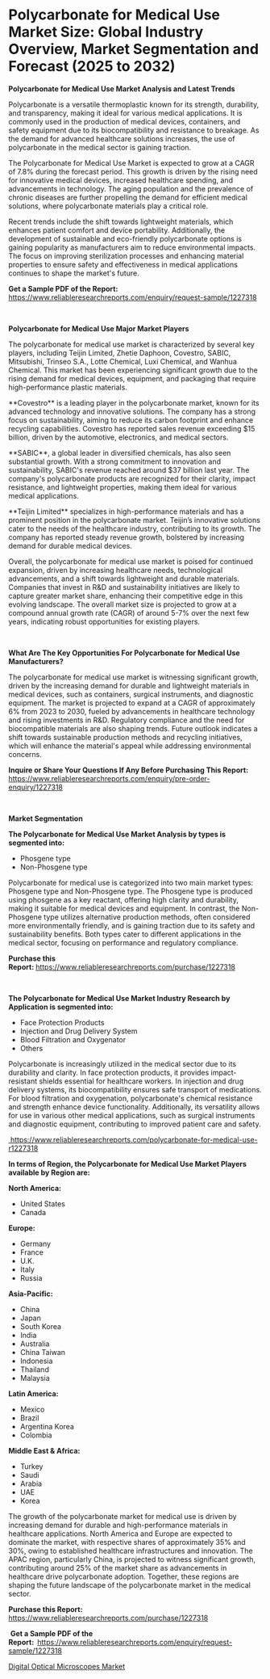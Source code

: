 <p><h1>Polycarbonate for Medical Use Market Size: Global Industry Overview, Market Segmentation and Forecast (2025 to 2032)</h1></p><p><strong>Polycarbonate for Medical Use Market Analysis and Latest Trends</strong></p>
<p><p>Polycarbonate is a versatile thermoplastic known for its strength, durability, and transparency, making it ideal for various medical applications. It is commonly used in the production of medical devices, containers, and safety equipment due to its biocompatibility and resistance to breakage. As the demand for advanced healthcare solutions increases, the use of polycarbonate in the medical sector is gaining traction.</p><p>The Polycarbonate for Medical Use Market is expected to grow at a CAGR of 7.8% during the forecast period. This growth is driven by the rising need for innovative medical devices, increased healthcare spending, and advancements in technology. The aging population and the prevalence of chronic diseases are further propelling the demand for efficient medical solutions, where polycarbonate materials play a critical role.</p><p>Recent trends include the shift towards lightweight materials, which enhances patient comfort and device portability. Additionally, the development of sustainable and eco-friendly polycarbonate options is gaining popularity as manufacturers aim to reduce environmental impacts. The focus on improving sterilization processes and enhancing material properties to ensure safety and effectiveness in medical applications continues to shape the market's future.</p></p>
<p><strong>Get a Sample PDF of the Report:&nbsp;</strong> <a href="https://www.reliableresearchreports.com/enquiry/request-sample/1227318?utm_campaign=1720&utm_medium=2&utm_source=Github&utm_content=ia&utm_term=25032025&utm_id=polycarbonate-for-medical-use">https://www.reliableresearchreports.com/enquiry/request-sample/1227318</a></p>
<p>&nbsp;</p>
<p><strong>Polycarbonate for Medical Use Major Market Players</strong></p>
<p><p>The polycarbonate for medical use market is characterized by several key players, including Teijin Limited, Zhetie Daphoon, Covestro, SABIC, Mitsubishi, Trinseo S.A., Lotte Chemical, Luxi Chemical, and Wanhua Chemical. This market has been experiencing significant growth due to the rising demand for medical devices, equipment, and packaging that require high-performance plastic materials.</p><p>**Covestro** is a leading player in the polycarbonate market, known for its advanced technology and innovative solutions. The company has a strong focus on sustainability, aiming to reduce its carbon footprint and enhance recycling capabilities. Covestro has reported sales revenue exceeding $15 billion, driven by the automotive, electronics, and medical sectors. </p><p>**SABIC**, a global leader in diversified chemicals, has also seen substantial growth. With a strong commitment to innovation and sustainability, SABIC's revenue reached around $37 billion last year. The company's polycarbonate products are recognized for their clarity, impact resistance, and lightweight properties, making them ideal for various medical applications.</p><p>**Teijin Limited** specializes in high-performance materials and has a prominent position in the polycarbonate market. Teijin’s innovative solutions cater to the needs of the healthcare industry, contributing to its growth. The company has reported steady revenue growth, bolstered by increasing demand for durable medical devices.</p><p>Overall, the polycarbonate for medical use market is poised for continued expansion, driven by increasing healthcare needs, technological advancements, and a shift towards lightweight and durable materials. Companies that invest in R&D and sustainability initiatives are likely to capture greater market share, enhancing their competitive edge in this evolving landscape. The overall market size is projected to grow at a compound annual growth rate (CAGR) of around 5-7% over the next few years, indicating robust opportunities for existing players.</p></p>
<p>&nbsp;</p>
<p><strong>What Are The Key Opportunities For Polycarbonate for Medical Use Manufacturers?</strong></p>
<p><p>The polycarbonate for medical use market is witnessing significant growth, driven by the increasing demand for durable and lightweight materials in medical devices, such as containers, surgical instruments, and diagnostic equipment. The market is projected to expand at a CAGR of approximately 6% from 2023 to 2030, fueled by advancements in healthcare technology and rising investments in R&D. Regulatory compliance and the need for biocompatible materials are also shaping trends. Future outlook indicates a shift towards sustainable production methods and recycling initiatives, which will enhance the material's appeal while addressing environmental concerns.</p></p>
<p><strong>Inquire or Share Your Questions If Any Before Purchasing This Report:</strong> <a href="https://www.reliableresearchreports.com/enquiry/pre-order-enquiry/1227318?utm_campaign=1720&utm_medium=2&utm_source=Github&utm_content=ia&utm_term=25032025&utm_id=polycarbonate-for-medical-use">https://www.reliableresearchreports.com/enquiry/pre-order-enquiry/1227318</a></p>
<p>&nbsp;</p>
<p><strong>Market Segmentation</strong></p>
<p><strong>The Polycarbonate for Medical Use Market Analysis by types is segmented into:</strong></p>
<p><ul><li>Phosgene type</li><li>Non-Phosgene type</li></ul></p>
<p><p>Polycarbonate for medical use is categorized into two main market types: Phosgene type and Non-Phosgene type. The Phosgene type is produced using phosgene as a key reactant, offering high clarity and durability, making it suitable for medical devices and equipment. In contrast, the Non-Phosgene type utilizes alternative production methods, often considered more environmentally friendly, and is gaining traction due to its safety and sustainability benefits. Both types cater to different applications in the medical sector, focusing on performance and regulatory compliance.</p></p>
<p><strong>Purchase this Report:&nbsp;</strong><a href="https://www.reliableresearchreports.com/purchase/1227318?utm_campaign=1720&utm_medium=2&utm_source=Github&utm_content=ia&utm_term=25032025&utm_id=polycarbonate-for-medical-use">https://www.reliableresearchreports.com/purchase/1227318</a></p>
<p>&nbsp;</p>
<p><strong>The Polycarbonate for Medical Use Market Industry Research by Application is segmented into:</strong></p>
<p><ul><li>Face Protection Products</li><li>Injection and Drug Delivery System</li><li>Blood Filtration and Oxygenator</li><li>Others</li></ul></p>
<p><p>Polycarbonate is increasingly utilized in the medical sector due to its durability and clarity. In face protection products, it provides impact-resistant shields essential for healthcare workers. In injection and drug delivery systems, its biocompatibility ensures safe transport of medications. For blood filtration and oxygenation, polycarbonate's chemical resistance and strength enhance device functionality. Additionally, its versatility allows for use in various other medical applications, such as surgical instruments and diagnostic equipment, contributing to improved patient care and safety.</p></p>
<p><a href="https://www.reliableresearchreports.com/polycarbonate-for-medical-use-r1227318?utm_campaign=1720&utm_medium=2&utm_source=Github&utm_content=ia&utm_term=25032025&utm_id=polycarbonate-for-medical-use">&nbsp;https://www.reliableresearchreports.com/polycarbonate-for-medical-use-r1227318</a></p>
<p><strong>In terms of Region, the Polycarbonate for Medical Use Market Players available by Region are:</strong></p>
<p>
    <p> <strong> North America: </strong>
        <ul>
            <li>United States</li>
            <li>Canada</li>
        </ul>
        </p> 
    <p> <strong> Europe: </strong>
        <ul>
            <li>Germany</li>
            <li>France</li>
            <li>U.K.</li>
            <li>Italy</li>
            <li>Russia</li>
        </ul>
        </p> 
    <p> <strong> Asia-Pacific: </strong>
        <ul>
            <li>China</li>
            <li>Japan</li>
            <li>South Korea</li>
            <li>India</li>
            <li>Australia</li>
            <li>China Taiwan</li>
            <li>Indonesia</li>
            <li>Thailand</li>
            <li>Malaysia</li>
        </ul>
        </p> 
    <p> <strong> Latin America: </strong>
        <ul>
            <li>Mexico</li>
            <li>Brazil</li>
            <li>Argentina Korea</li>
            <li>Colombia</li>
        </ul>
        </p> 
    <p> <strong> Middle East & Africa: </strong>
        <ul>
            <li>Turkey</li>
            <li>Saudi</li>
            <li>Arabia</li>
            <li>UAE</li>
            <li>Korea</li>
        </ul>
    </p>
    </p>
<p><p>The growth of the polycarbonate market for medical use is driven by increasing demand for durable and high-performance materials in healthcare applications. North America and Europe are expected to dominate the market, with respective shares of approximately 35% and 30%, owing to established healthcare infrastructures and innovation. The APAC region, particularly China, is projected to witness significant growth, contributing around 25% of the market share as advancements in healthcare drive polycarbonate adoption. Together, these regions are shaping the future landscape of the polycarbonate market in the medical sector.</p></p>
<p><strong>Purchase this Report: </strong><a href="https://www.reliableresearchreports.com/purchase/1227318?utm_campaign=1720&utm_medium=2&utm_source=Github&utm_content=ia&utm_term=25032025&utm_id=polycarbonate-for-medical-use">https://www.reliableresearchreports.com/purchase/1227318</a></p>
<p>&nbsp;<strong>Get a Sample PDF of the Report:&nbsp;&nbsp;</strong><a href="https://www.reliableresearchreports.com/enquiry/request-sample/1227318?utm_campaign=1720&utm_medium=2&utm_source=Github&utm_content=ia&utm_term=25032025&utm_id=polycarbonate-for-medical-use">https://www.reliableresearchreports.com/enquiry/request-sample/1227318</a></p>
<p><strong></strong></p>
<p><p><a href="https://github.com/koskasislo39/Market-Research-Report-List-1/blob/main/digital-optical-microscopes-market.md?utm_campaign=1720&utm_medium=2&utm_source=Github&utm_content=ia&utm_term=25032025&utm_id=polycarbonate-for-medical-use">Digital Optical Microscopes Market</a></p></p>